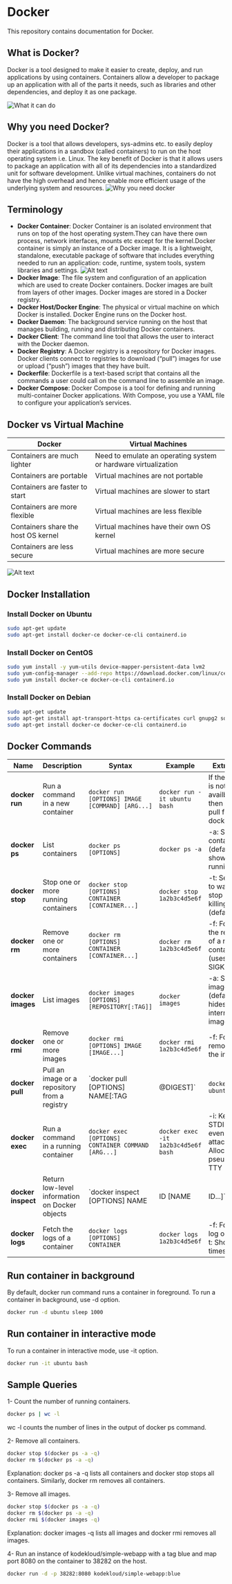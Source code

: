 # Docker

This repository contains documentation for Docker.

## What is Docker?

Docker is a tool designed to make it easier to create, deploy, and run applications by using containers. Containers allow a developer to package up an application with all of the parts it needs, such as libraries and other dependencies, and deploy it as one package.

![What it can do](./attachements/image.png)

## Why you need Docker?

Docker is a tool that allows developers, sys-admins etc. to easily deploy their applications in a sandbox (called containers) to run on the host operating system i.e. Linux. The key benefit of Docker is that it allows users to package an application with all of its dependencies into a standardized unit for software development. Unlike virtual machines, containers do not have the high overhead and hence enable more efficient usage of the underlying system and resources.
![Why you need docker](./attachements/image-2.png)

## Terminology

- **Docker Container**: Docker Container is an isolated environment that runs on top of the host operating system.They can have there own process, network interfaces, mounts etc except for the kernel.Docker container is simply an instance of a Docker image. It is a lightweight, standalone, executable package of software that includes everything needed to run an application: code, runtime, system tools, system libraries and settings.
![Alt text](./attachements/image-3.png)
- **Docker Image**: The file system and configuration of an application which are used to create Docker containers. Docker images are built from layers of other images. Docker images are stored in a Docker registry.
- **Docker Host/Docker Engine**: The physical or virtual machine on which Docker is installed. Docker Engine runs on the Docker host.
- **Docker Daemon**: The background service running on the host that manages building, running and distributing Docker containers.
- **Docker Client**: The command line tool that allows the user to interact with the Docker daemon.
- **Docker Registry**: A Docker registry is a repository for Docker images. Docker clients connect to registries to download (“pull”) images for use or upload (“push”) images that they have built.
- **Dockerfile**: Dockerfile is a text-based script that contains all the commands a user could call on the command line to assemble an image.
- **Docker Compose**: Docker Compose is a tool for defining and running multi-container Docker applications. With Compose, you use a YAML file to configure your application’s services.

## Docker vs Virtual Machine

| Docker | Virtual Machines |
| --- | --- |
| Containers are much lighter | Need to emulate an operating system or hardware virtualization |
| Containers are portable | Virtual machines are not portable |
| Containers are faster to start | Virtual machines are slower to start |
| Containers are more flexible | Virtual machines are less flexible |
| Containers share the host OS kernel | Virtual machines have their own OS kernel |
| Containers are less secure | Virtual machines are more secure |

![Alt text](./attachements/image-4.png)

## Docker Installation

### Install Docker on Ubuntu

```bash
sudo apt-get update
sudo apt-get install docker-ce docker-ce-cli containerd.io
```

### Install Docker on CentOS

```bash
sudo yum install -y yum-utils device-mapper-persistent-data lvm2
sudo yum-config-manager --add-repo https://download.docker.com/linux/centos/docker-ce.repo
sudo yum install docker-ce docker-ce-cli containerd.io
```

### Install Docker on Debian

```bash
sudo apt-get update
sudo apt-get install apt-transport-https ca-certificates curl gnupg2 software-properties-common
sudo apt-get install docker-ce docker-ce-cli containerd.io
```

## Docker Commands

| Name |Description |Syntax | Example | Extra Info |
| --- | --- | --- | --- | --- |
| **docker run** | Run a command in a new container | `docker run [OPTIONS] IMAGE [COMMAND] [ARG...]` | `docker run -it ubuntu bash` | If the image is not availble then it will pull from docker hub |
| **docker ps** | List containers | `docker ps [OPTIONS]` | `docker ps -a` | -a: Show all containers (default shows just running) |
| **docker stop** | Stop one or more running containers | `docker stop [OPTIONS] CONTAINER [CONTAINER...]` | `docker stop 1a2b3c4d5e6f` | -t: Seconds to wait for stop before killing it (default 10) |
| **docker rm** | Remove one or more containers | `docker rm [OPTIONS] CONTAINER [CONTAINER...]` | `docker rm 1a2b3c4d5e6f` | -f: Force the removal of a running container (uses SIGKILL) |
| **docker images** | List images | `docker images [OPTIONS] [REPOSITORY[:TAG]]` | `docker images` | -a: Show all images (default hides intermediate images) |
| **docker rmi** | Remove one or more images | `docker rmi [OPTIONS] IMAGE [IMAGE...]` | `docker rmi 1a2b3c4d5e6f` | -f: Force removal of the image |
| **docker pull** | Pull an image or a repository from a registry | `docker pull [OPTIONS] NAME[:TAG|@DIGEST]` | `docker pull ubuntu` |
| **docker exec** | Run a command in a running container | `docker exec [OPTIONS] CONTAINER COMMAND [ARG...]` | `docker exec -it 1a2b3c4d5e6f bash` | -i: Keep STDIN open even if not attached -t: Allocate a pseudo-TTY |
| **docker inspect** | Return low-level information on Docker objects | `docker inspect [OPTIONS] NAME|ID [NAME|ID...]` | `docker inspect 1a2b3c4d5e6f` | -f: Format the output using the given Go template |
| **docker logs** | Fetch the logs of a container | `docker logs [OPTIONS] CONTAINER` | `docker logs 1a2b3c4d5e6f` | -f: Follow log output -t: Show timestamps |

## Run container in background

By default, docker run command runs a container in foreground. To run a container in background, use -d option.

```bash
docker run -d ubuntu sleep 1000
```

## Run container in interactive mode

To run a container in interactive mode, use -it option.

```bash
docker run -it ubuntu bash
```

## Sample Queries

1- Count the number of running containers.

```bash
docker ps | wc -l
```

wc -l counts the number of lines in the output of docker ps command.

2- Remove all containers.

```bash
docker stop $(docker ps -a -q)
docker rm $(docker ps -a -q)
```

Explanation: docker ps -a -q lists all containers and docker stop stops all containers. Similarly, docker rm removes all containers.

3- Remove all images.

```bash
docker stop $(docker ps -a -q)
docker rm $(docker ps -a -q)
docker rmi $(docker images -q)
```

Explanation: docker images -q lists all images and docker rmi removes all images.

4- Run an instance of kodekloud/simple-webapp with a tag blue and map port 8080 on the container to 38282 on the host.

```bash
docker run -d -p 38282:8080 kodekloud/simple-webapp:blue
```